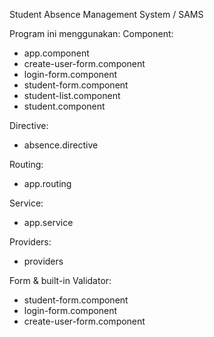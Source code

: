 Student Absence Management System / SAMS

Program ini menggunakan:
Component:
- app.component
- create-user-form.component
- login-form.component
- student-form.component
- student-list.component
- student.component

Directive:
- absence.directive

Routing:
- app.routing

Service:
- app.service

Providers:
- providers

Form & built-in Validator:
- student-form.component
- login-form.component
- create-user-form.component